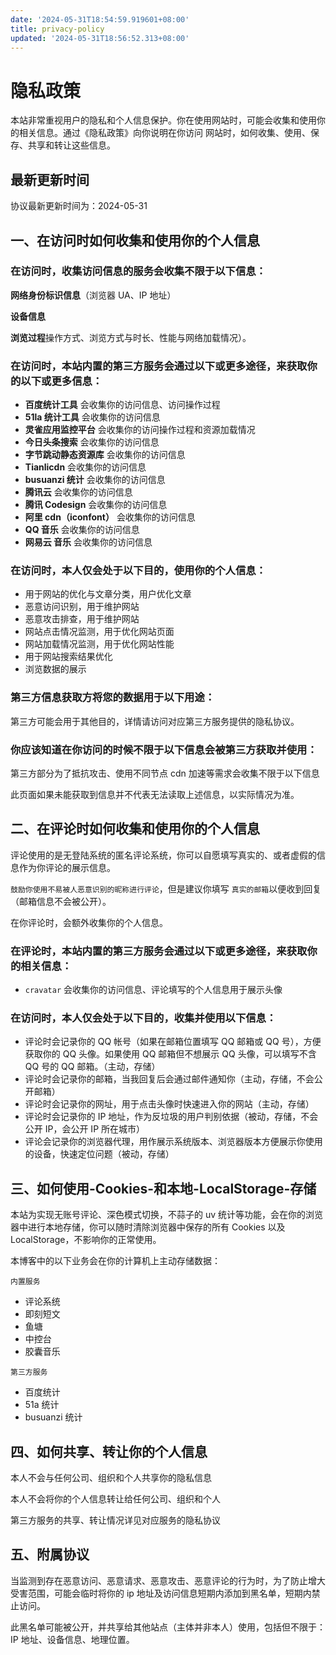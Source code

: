 ```yaml
---
date: '2024-05-31T18:54:59.919601+08:00'
title: privacy-policy
updated: '2024-05-31T18:56:52.313+08:00'
---
```

# 隐私政策

本站非常重视用户的隐私和个人信息保护。你在使用网站时，可能会收集和使用你的相关信息。通过《隐私政策》向你说明在你访问  网站时，如何收集、使用、保存、共享和转让这些信息。

## 最新更新时间

协议最新更新时间为：2024-05-31

## 一、在访问时如何收集和使用你的个人信息

### 在访问时，收集访问信息的服务会收集不限于以下信息：

**网络身份标识信息**（浏览器 UA、IP 地址）

**设备信息**

**浏览过程**操作方式、浏览方式与时长、性能与网络加载情况）。

### 在访问时，本站内置的第三方服务会通过以下或更多途径，来获取你的以下或更多信息：

* **百度统计工具** 会收集你的访问信息、访问操作过程
* **51la 统计工具** 会收集你的访问信息
* **灵雀应用监控平台** 会收集你的访问操作过程和资源加载情况
* **今日头条搜索** 会收集你的访问信息
* **字节跳动静态资源库** 会收集你的访问信息
* **Tianlicdn** 会收集你的访问信息
* **busuanzi 统计** 会收集你的访问信息
* **腾讯云** 会收集你的访问信息
* **腾讯 Codesign** 会收集你的访问信息
* **阿里 cdn（iconfont）** 会收集你的访问信息
* **QQ 音乐** 会收集你的访问信息
* **网易云 音乐** 会收集你的访问信息

### 在访问时，本人仅会处于以下目的，使用你的个人信息：

* 用于网站的优化与文章分类，用户优化文章
* 恶意访问识别，用于维护网站
* 恶意攻击排查，用于维护网站
* 网站点击情况监测，用于优化网站页面
* 网站加载情况监测，用于优化网站性能
* 用于网站搜索结果优化
* 浏览数据的展示

### 第三方信息获取方将您的数据用于以下用途：

第三方可能会用于其他目的，详情请访问对应第三方服务提供的隐私协议。

### 你应该知道在你访问的时候不限于以下信息会被第三方获取并使用：

第三方部分为了抵抗攻击、使用不同节点 cdn 加速等需求会收集不限于以下信息

此页面如果未能获取到信息并不代表无法读取上述信息，以实际情况为准。

## 二、在评论时如何收集和使用你的个人信息

评论使用的是无登陆系统的匿名评论系统，你可以自愿填写真实的、或者虚假的信息作为你评论的展示信息。

`鼓励你使用不易被人恶意识别的昵称进行评论`，但是建议你填写 `真实的邮箱`以便收到回复（邮箱信息不会被公开）。

在你评论时，会额外收集你的个人信息。

### 在评论时，本站内置的第三方服务会通过以下或更多途径，来获取你的相关信息：

* `cravatar` 会收集你的访问信息、评论填写的个人信息用于展示头像

### 在访问时，本人仅会处于以下目的，收集并使用以下信息：

* 评论时会记录你的 QQ 帐号（如果在邮箱位置填写 QQ 邮箱或 QQ 号），方便获取你的 QQ 头像。如果使用 QQ 邮箱但不想展示 QQ 头像，可以填写不含 QQ 号的 QQ 邮箱。（主动，存储）
* 评论时会记录你的邮箱，当我回复后会通过邮件通知你（主动，存储，不会公开邮箱）
* 评论时会记录你的网址，用于点击头像时快速进入你的网站（主动，存储）
* 评论时会记录你的 IP 地址，作为反垃圾的用户判别依据（被动，存储，不会公开 IP，会公开 IP 所在城市）
* 评论会记录你的浏览器代理，用作展示系统版本、浏览器版本方便展示你使用的设备，快速定位问题（被动，存储）

## 三、如何使用-Cookies-和本地-LocalStorage-存储

本站为实现无账号评论、深色模式切换，不蒜子的 uv 统计等功能，会在你的浏览器中进行本地存储，你可以随时清除浏览器中保存的所有 Cookies 以及 LocalStorage，不影响你的正常使用。

本博客中的以下业务会在你的计算机上主动存储数据：

`内置服务`

* 评论系统
* 即刻短文
* 鱼塘
* 中控台
* 胶囊音乐

`第三方服务`

* 百度统计
* 51a 统计
* busuanzi 统计

## 四、如何共享、转让你的个人信息

本人不会与任何公司、组织和个人共享你的隐私信息

本人不会将你的个人信息转让给任何公司、组织和个人

第三方服务的共享、转让情况详见对应服务的隐私协议

## 五、附属协议

当监测到存在恶意访问、恶意请求、恶意攻击、恶意评论的行为时，为了防止增大受害范围，可能会临时将你的 ip 地址及访问信息短期内添加到黑名单，短期内禁止访问。

此黑名单可能被公开，并共享给其他站点（主体并非本人）使用，包括但不限于：IP 地址、设备信息、地理位置。
